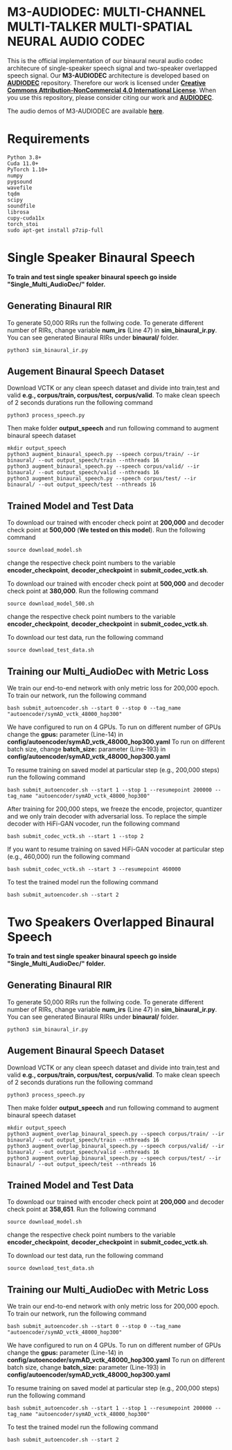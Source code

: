 # M3-AUDIODEC: MULTI-CHANNEL MULTI-TALKER MULTI-SPATIAL NEURAL AUDIO CODEC

This is the official implementation of our binaural neural audio codec architecure of single-speaker speech signal and two-speaker overlapped speech signal. Our **M3-AUDIODEC** architecture is developed based on [**AUDIODEC**](https://github.com/facebookresearch/AudioDec) repository. Therefore our work is licensed under [**Creative Commons Attribution-NonCommercial 4.0 International License**](https://creativecommons.org/licenses/by-nc/4.0/). When you use this repository, please consider citing our work and  [**AUDIODEC**](https://github.com/facebookresearch/AudioDec).  

The audio demos of M3-AUDIODEC are available [**here**](https://anton-jeran.github.io/MAD/).

# Requirements

```
Python 3.8+
Cuda 11.0+
PyTorch 1.10+
numpy
pygsound
wavefile
tqdm
scipy
soundfile
librosa
cupy-cuda11x
torch_stoi
sudo apt-get install p7zip-full  
```

# Single Speaker Binaural Speech

**To train and test single speaker binaural speech go inside "Single_Multi_AudioDec/" folder.**

## Generating Binaural RIR

To generate 50,000 RIRs run the follwing code. To generate different number of RIRs, change variable **num_irs** (Line 47) in **sim_binaural_ir.py**. You can see generated Binaural RIRs under **binaural/** folder.

```
python3 sim_binaural_ir.py
```

## Augement Binaural Speech Dataset
Download VCTK or any clean speech dataset and divide into train,test and valid **e.g., corpus/train, corpus/test, corpus/valid**. To make clean speech of 2 seconds durations run the following command

```
python3 process_speech.py
```


Then make folder **output_speech** and run following command to augment binaural speech dataset

```
mkdir output_speech
python3 augment_binaural_speech.py --speech corpus/train/ --ir binaural/ --out output_speech/train --nthreads 16
python3 augment_binaural_speech.py --speech corpus/valid/ --ir binaural/ --out output_speech/valid --nthreads 16
python3 augment_binaural_speech.py --speech corpus/test/ --ir binaural/ --out output_speech/test --nthreads 16
```

## Trained Model and Test Data

To download our trained with encoder check point at **200,000** and decoder check point at **500,000** (**We tested on this model**). Run the following command
```
source download_model.sh
```
change the respective check point numbers to the variable **encoder_checkpoint**, **decoder_checkpoint** in **submit_codec_vctk.sh**.

To download our trained with encoder check point at **500,000** and decoder check point at **380,000**. Run the following command
```
source download_model_500.sh
```
change the respective check point numbers to the variable **encoder_checkpoint**, **decoder_checkpoint** in **submit_codec_vctk.sh**.

To download our test data, run the following command

```
source download_test_data.sh
```

## Training our Multi_AudioDec with Metric Loss
We train our end-to-end network with only metric loss for 200,000 epoch. To train our network, run the following command 

```
bash submit_autoencoder.sh --start 0 --stop 0 --tag_name "autoencoder/symAD_vctk_48000_hop300"
```

We have configured to run on 4 GPUs. To run on different number of GPUs change the **gpus:** parameter (Line-14) in **config/autoencoder/symAD_vctk_48000_hop300.yaml**
To run on different batch size, change **batch_size:** parameter (Line-193) in **config/autoencoder/symAD_vctk_48000_hop300.yaml**

To resume training on saved model at particular step (e.g., 200,000 steps) run the following command

```
bash submit_autoencoder.sh --start 1 --stop 1 --resumepoint 200000 --tag_name "autoencoder/symAD_vctk_48000_hop300"
```

After training for 200,000 steps, we freeze the encode, projector, quantizer and we only train decoder with adversarial loss. To replace the simple decoder with HiFi-GAN vocoder, run the following command

```
bash submit_codec_vctk.sh --start 1 --stop 2
```

If you want to resume training on saved HiFi-GAN vocoder at particular step (e.g., 460,000) run the following command

```
bash submit_codec_vctk.sh --start 3 --resumepoint 460000
```

To test the trained model run the following command

```
bash submit_autoencoder.sh --start 2
```


# Two Speakers Overlapped Binaural Speech

**To train and test single speaker binaural speech go inside "Single_Multi_AudioDec/" folder.**

## Generating Binaural RIR

To generate 50,000 RIRs run the follwing code. To generate different number of RIRs, change variable **num_irs** (Line 47) in **sim_binaural_ir.py**. You can see generated Binaural RIRs under **binaural/** folder.

```
python3 sim_binaural_ir.py
```

## Augement Binaural Speech Dataset
Download VCTK or any clean speech dataset and divide into train,test and valid **e.g., corpus/train, corpus/test, corpus/valid**. To make clean speech of 2 seconds durations run the following command

```
python3 process_speech.py
```


Then make folder **output_speech** and run following command to augment binaural speech dataset

```
mkdir output_speech
python3 augment_overlap_binaural_speech.py --speech corpus/train/ --ir binaural/ --out output_speech/train --nthreads 16
python3 augment_overlap_binaural_speech.py --speech corpus/valid/ --ir binaural/ --out output_speech/valid --nthreads 16
python3 augment_overlap_binaural_speech.py --speech corpus/test/ --ir binaural/ --out output_speech/test --nthreads 16

```

## Trained Model and Test Data

To download our trained with encoder check point at **200,000** and decoder check point at **358,651**. Run the following command
```
source download_model.sh
```
change the respective check point numbers to the variable **encoder_checkpoint**, **decoder_checkpoint** in **submit_codec_vctk.sh**.


To download our test data, run the following command

```
source download_test_data.sh
```

## Training our Multi_AudioDec with Metric Loss
We train our end-to-end network with only metric loss for 200,000 epoch. To train our network, run the following command 

```
bash submit_autoencoder.sh --start 0 --stop 0 --tag_name "autoencoder/symAD_vctk_48000_hop300"
```

We have configured to run on 4 GPUs. To run on different number of GPUs change the **gpus:** parameter (Line-14) in **config/autoencoder/symAD_vctk_48000_hop300.yaml**
To run on different batch size, change **batch_size:** parameter (Line-193) in **config/autoencoder/symAD_vctk_48000_hop300.yaml**

To resume training on saved model at particular step (e.g., 200,000 steps) run the following command

```
bash submit_autoencoder.sh --start 1 --stop 1 --resumepoint 200000 --tag_name "autoencoder/symAD_vctk_48000_hop300"
```

To test the trained model run the following command

```
bash submit_autoencoder.sh --start 2
```
